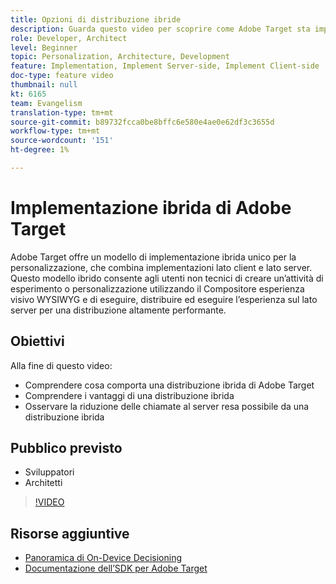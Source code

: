 ```yaml
---
title: Opzioni di distribuzione ibride
description: Guarda questo video per scoprire come Adobe Target sta implementando un modello di implementazione ibrida unico per la personalizzazione, combinando implementazioni lato client e lato server.
role: Developer, Architect
level: Beginner
topic: Personalization, Architecture, Development
feature: Implementation, Implement Server-side, Implement Client-side
doc-type: feature video
thumbnail: null
kt: 6165
team: Evangelism
translation-type: tm+mt
source-git-commit: b89732fcca0be8bffc6e580e4ae0e62df3c3655d
workflow-type: tm+mt
source-wordcount: '151'
ht-degree: 1%

---
```



# Implementazione ibrida di Adobe Target

Adobe Target offre un modello di implementazione ibrida unico per la personalizzazione, che combina implementazioni lato client e lato server. Questo modello ibrido consente agli utenti non tecnici di creare un’attività di esperimento o personalizzazione utilizzando il Compositore esperienza visivo WYSIWYG e di eseguire, distribuire ed eseguire l’esperienza sul lato server per una distribuzione altamente performante. 

## Obiettivi

Alla fine di questo video:

* Comprendere cosa comporta una distribuzione ibrida di Adobe Target
* Comprendere i vantaggi di una distribuzione ibrida
* Osservare la riduzione delle chiamate al server resa possibile da una distribuzione ibrida

## Pubblico previsto

* Sviluppatori
* Architetti

>[!VIDEO](https://video.tv.adobe.com/v/41698/?quality=12)

## Risorse aggiuntive

* [Panoramica di On-Device Decisioning](https://experienceleague.adobe.com/docs/target-learn/tutorials/implementation/on-device-decisioning-overview.html?lang=en#implementation)
* [Documentazione dell’SDK per Adobe Target](https://adobetarget-sdks.gitbook.io/docs/on-device-decisioning/introduction-to-on-device-decisioning)
